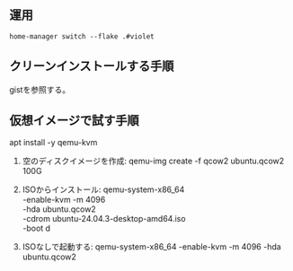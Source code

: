 ## 運用

```shell
home-manager switch --flake .#violet
```

## クリーンインストールする手順

gistを参照する。

## 仮想イメージで試す手順

apt install -y qemu-kvm

1. 空のディスクイメージを作成:
qemu-img create -f qcow2 ubuntu.qcow2 100G

2. ISOからインストール:
qemu-system-x86_64 \
  -enable-kvm -m 4096 \
  -hda ubuntu.qcow2 \
  -cdrom ubuntu-24.04.3-desktop-amd64.iso \
  -boot d

3. ISOなしで起動する:
qemu-system-x86_64 -enable-kvm -m 4096 -hda ubuntu.qcow2
